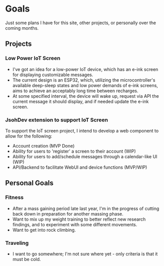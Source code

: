 # Goals

Just some plans I have for this site, other projects, or personally over the coming months.

## Projects

### Low Power IoT Screen
- I've got an idea for a low-power IoT device, which has an e-ink screen for displaying customizable messages.
- The current design is an ESP32, which, utilizing the microcontroller's available deep-sleep states and low power demands of e-ink screens, aims to achieve an acceptably long time between recharges.
- At some specified interval, the device will wake up, request via API the current message it should display, and if needed update the e-ink screen.

### JsohDev extension to support IoT Screen

To support the IoT screen project, I intend to develop a web component to allow for the following:
- Account creation (MVP Done)
- Ability for users to 'register' a screen to their account (WIP)
- Ability for users to add/schedule messages through a calendar-like UI (WIP)
- API/Backend to facilitate WebUI and device functions (MVP/WIP)

## Personal Goals

### Fitness
- After a mass gaining period late last year, I'm in the progress of cutting back down in preparation for another massing phase.
- Want to mix up my weight training to better reflect new research findings, and to experiment with some different movements.
- Want to get into rock climbing.

### Traveling
- I want to go somewhere; I'm not sure where yet - only criteria is that it must be cold.
